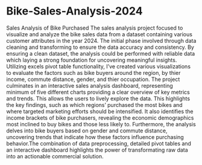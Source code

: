 # Bike-Sales-Analysis-2024
Sales Analysis of Bike Purchased
The sales analysis project focused to visualize and analyze the bike sales data from a dataset containing various customer attributes in the year 2024. The initial phase involved through data cleaning and transforming to ensure the data accuracy and consistency. By ensuring a clean dataset, the analysis could be performed with reliable data which laying a strong foundation for uncovering meaningful insights. Utilizing excels pivot table functionality, I’ve created various visualizations to evaluate the factors such as bike buyers around the region, by thier income, commute distance, gender, and thier occupation. The project culminates in an interactive sales analysis dashboard, representing minimum of five different charts providing a clear overview of key metrics and trends. This allows the users to lively explore the data.
This highlights the key findings, such as which regions’ purchased the most bikes and where targeted marketing efforts should be intensified. It also identifies the income brackets of bike purchasers, revealing the economic demographics most inclined to buy bikes and those less likely to. Furthermore, the analysis delves into bike buyers based on gender and commute distance, uncovering trends that indicate how these factors influence purchasing behavior.The combination of data preprocessing, detailed pivot tables and an interactive dashboard highlights the power of transformating raw data into an actionable commercial solution.
